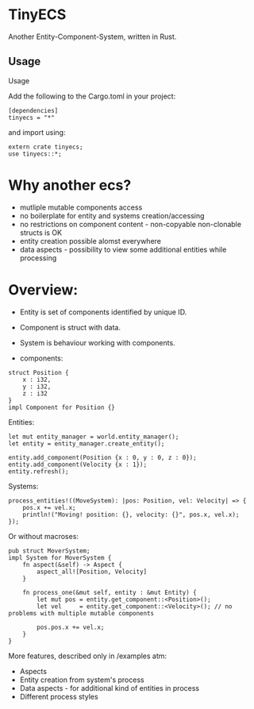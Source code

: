 TinyECS
=======

Another Entity-Component-System, written in Rust.

Usage
-----

Usage

Add the following to the Cargo.toml in your project:
```
[dependencies]
tinyecs = "*"
```
and import using: 
```
extern crate tinyecs;
use tinyecs::*;
```

# Why another ecs? 

 - mutliple mutable components access
 - no boilerplate for entity and systems creation/accessing
 - no restrictions on component content - non-copyable non-clonable structs is OK
 - entity creation possible alomst everywhere
 - data aspects - possibility to view some additional entities while processing 


# Overview:

  - Entity is set of components identified by unique ID.
  - Component is struct with data.
  - System is behaviour working with components.

- components:
```
struct Position {
    x : i32,
    y : i32,
    z : i32
}
impl Component for Position {}
```

Entities:

```
let mut entity_manager = world.entity_manager();
let entity = entity_manager.create_entity();

entity.add_component(Position {x : 0, y : 0, z : 0});
entity.add_component(Velocity {x : 1});
entity.refresh();
```

Systems:
```
process_entities!((MoveSystem): |pos: Position, vel: Velocity| => {
    pos.x += vel.x;
    println!("Moving! position: {}, velocity: {}", pos.x, vel.x);
});
```

Or without macroses:
```
pub struct MoverSystem;
impl System for MoverSystem {
    fn aspect(&self) -> Aspect {
        aspect_all![Position, Velocity]
    }

    fn process_one(&mut self, entity : &mut Entity) {
        let mut pos = entity.get_component::<Position>();
        let vel     = entity.get_component::<Velocity>(); // no problems with multiple mutable components

        pos.pos.x += vel.x;
    }
}
```

More features, described only in /examples atm:
- Aspects
- Entity creation from system's process
- Data aspects - for additional kind of entities in process
- Different process styles
